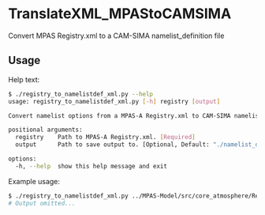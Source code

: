 # TranslateXML_MPAStoCAMSIMA

Convert MPAS Registry.xml to a CAM-SIMA namelist_definition file

## Usage

Help text:

```bash
$ ./registry_to_namelistdef_xml.py --help
usage: registry_to_namelistdef_xml.py [-h] registry [output]

Convert namelist options from a MPAS-A Registry.xml to CAM-SIMA namelist_definition_mpas_dycore.xml.

positional arguments:
  registry    Path to MPAS-A Registry.xml. [Required]
  output      Path to save output to. [Optional, Default: "./namelist_definition_mpas_dycore.xml"]

options:
  -h, --help  show this help message and exit
```

Example usage:

```bash
$ ./registry_to_namelistdef_xml.py ../MPAS-Model/src/core_atmosphere/Registry.xml namelist_default_mpas_dycore.xml
# Output omitted...
```
